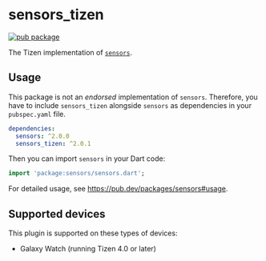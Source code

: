 # sensors_tizen

[![pub package](https://img.shields.io/pub/v/sensors_tizen.svg)](https://pub.dev/packages/sensors_tizen)

The Tizen implementation of [`sensors`](https://github.com/flutter/plugins/tree/master/packages/sensors).

## Usage

This package is not an _endorsed_ implementation of `sensors`. Therefore, you have to include `sensors_tizen` alongside `sensors` as dependencies in your `pubspec.yaml` file.

```yaml
dependencies:
  sensors: ^2.0.0
  sensors_tizen: ^2.0.1
```

Then you can import `sensors` in your Dart code:

```dart
import 'package:sensors/sensors.dart';
```

For detailed usage, see https://pub.dev/packages/sensors#usage.

## Supported devices

This plugin is supported on these types of devices:

- Galaxy Watch (running Tizen 4.0 or later)
